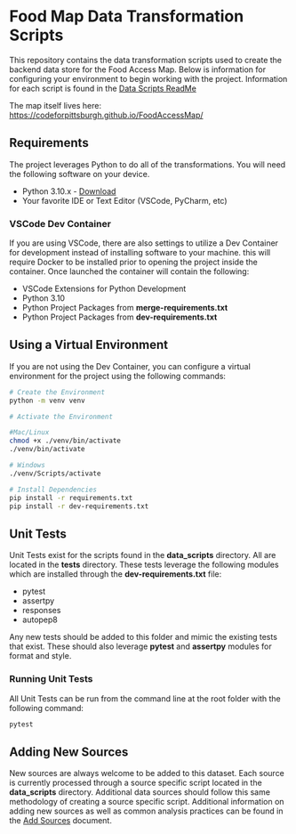 # Food Map Data Transformation Scripts

This repository contains the data transformation scripts used to create the backend data store for the Food Access Map. Below is information for configuring your environment to begin working with the project. Information for each script is found in the [Data Scripts ReadMe](./data_scripts/README.md)

The map itself lives here: https://codeforpittsburgh.github.io/FoodAccessMap/ 

## Requirements

The project leverages Python to do all of the transformations. You will need the following software on your device.

* Python 3.10.x - [Download](https://www.python.org/downloads/)
* Your favorite IDE or Text Editor (VSCode, PyCharm, etc)

### VSCode Dev Container

If you are using VSCode, there are also settings to utilize a Dev Container for development instead of installing software to your machine. this will require Docker to be installed prior to opening the project inside the container.  Once launched the container will contain the following:

* VSCode Extensions for Python Development
* Python 3.10
* Python Project Packages from __merge-requirements.txt__
* Python Project Packages from __dev-requirements.txt__

## Using a Virtual Environment

If you are not using the Dev Container, you can configure a virtual environment for the project using the following commands:

```bash
# Create the Environment
python -m venv venv

```

```bash
# Activate the Environment

#Mac/Linux
chmod +x ./venv/bin/activate
./venv/bin/activate

# Windows
./venv/Scripts/activate
```

```bash
# Install Dependencies
pip install -r requirements.txt
pip install -r dev-requirements.txt
```

## Unit Tests

Unit Tests exist for the scripts found in the __data_scripts__ directory. All are located in the __tests__ directory.  These tests leverage the following modules which are installed through the __dev-requirements.txt__ file:

* pytest
* assertpy
* responses
* autopep8

Any new tests should be added to this folder and mimic the existing tests that exist. These should also leverage __pytest__ and __assertpy__ modules for format and style.

### Running Unit Tests

All Unit Tests can be run from the command line at the root folder with the following command:

```bash
pytest
```

## Adding New Sources

New sources are always welcome to be added to this dataset. Each source is currently processed through a source specific script located in the __data_scripts__ directory. Additional data sources should follow this same methodology of creating a source specific script. Additional information on adding new sources as well as common analysis practices can be found in the [Add Sources](./data_scripts/Adding_Sources.md) document.


